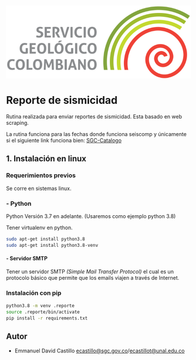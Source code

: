 ![SGC](images/sgc_logo.png)<!-- .element width="700"-->

# Reporte de sismicidad

Rutina realizada para enviar reportes de sismicidad. Esta basado en web scraping. 

La rutina funciona para las fechas donde funciona seiscomp y únicamente si el siguiente link funciona bien:
[SGC-Catalogo](http://bdrsnc.sgc.gov.co/paginas1/catalogo/Consulta_Experta_Seiscomp/consultaexperta.php)

## 1. Instalación en linux

### Requerimientos previos
Se corre en sistemas linux.

### - Python
Python Versión 3.7 en adelante. (Usaremos como ejemplo python 3.8)

Tener virtualenv en python.
```bash
sudo apt-get install python3.8
sudo apt-get install python3.8-venv
```

#### - Servidor SMTP
Tener un servidor SMTP *(Simple Mail Transfer Protocol)* el cual es un protocolo básico que permite que los emails viajen a través de Internet. 


### Instalación con pip 
```bash
python3.8 -m venv .reporte
source .reporte/bin/activate
pip install -r requirements.txt
```

## Autor

- Emmanuel David Castillo ecastillo@sgc.gov.co/ecastillot@unal.edu.co



